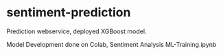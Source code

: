 # sentiment-prediction

Prediction webservice, deployed XGBoost model.

Model Development done on Colab, Sentiment Analysis ML-Training.ipynb

